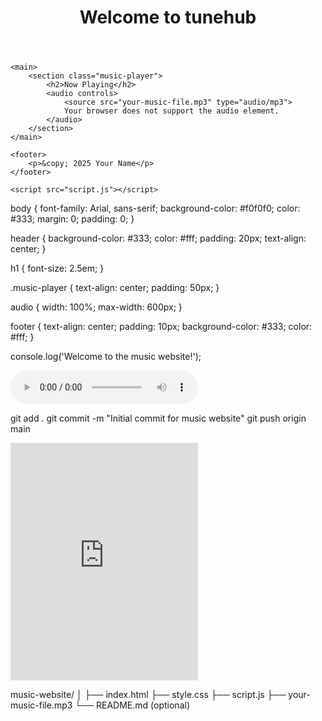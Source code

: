 
<!DOCTYPE html>
<html lang="en">
<head>
    <meta charset="UTF-8">
    <meta name="viewport" content="width=device-width, initial-scale=1.0">
    <title>Music Website</title>
    <link rel="stylesheet" href="style.css">
</head>
<body>
    <header>
        <h1>Welcome to tunehub</h1>
    </header>

    <main>
        <section class="music-player">
            <h2>Now Playing</h2>
            <audio controls>
                <source src="your-music-file.mp3" type="audio/mp3">
                Your browser does not support the audio element.
            </audio>
        </section>
    </main>

    <footer>
        <p>&copy; 2025 Your Name</p>
    </footer>

    <script src="script.js"></script>
</body>
</html>

body {
    font-family: Arial, sans-serif;
    background-color: #f0f0f0;
    color: #333;
    margin: 0;
    padding: 0;
}

header {
    background-color: #333;
    color: #fff;
    padding: 20px;
    text-align: center;
}

h1 {
    font-size: 2.5em;
}

.music-player {
    text-align: center;
    padding: 50px;
}

audio {
    width: 100%;
    max-width: 600px;
}

footer {
    text-align: center;
    padding: 10px;
    background-color: #333;
    color: #fff;
}

console.log('Welcome to the music website!');

<audio controls>
    <source src="music/your-song.mp3" type="audio/mp3">
    Your browser does not support the audio element.
</audio>

git add .
git commit -m "Initial commit for music website"
git push origin main

<iframe src="https://open.spotify.com/embed/track/your-track-id" width="300" height="380" frameborder="0" allowtransparency="true" allow="encrypted-media"></iframe>

music-website/
│
├── index.html
├── style.css
├── script.js
├── your-music-file.mp3
└── README.md (optional)
